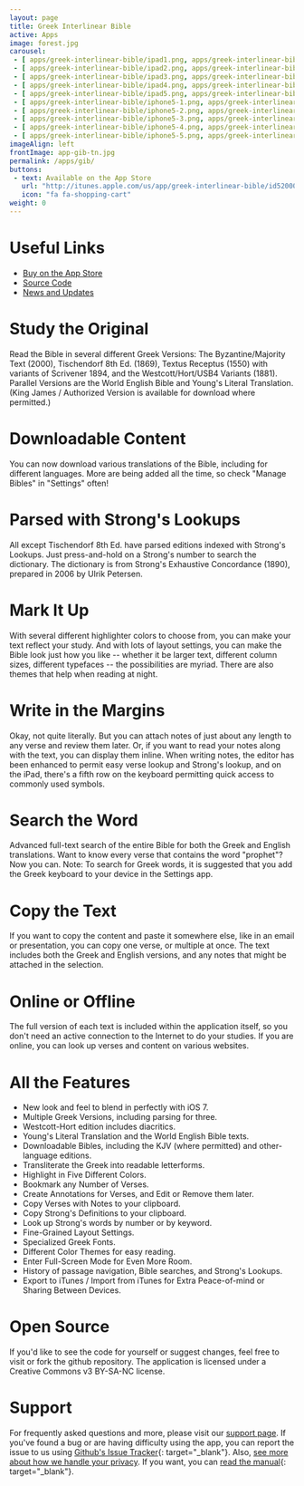 ```yaml
---
layout: page
title: Greek Interlinear Bible
active: Apps
image: forest.jpg
carousel:
 - [ apps/greek-interlinear-bible/ipad1.png, apps/greek-interlinear-bible/ipad1.png ]
 - [ apps/greek-interlinear-bible/ipad2.png, apps/greek-interlinear-bible/ipad2.png ]
 - [ apps/greek-interlinear-bible/ipad3.png, apps/greek-interlinear-bible/ipad3.png ]
 - [ apps/greek-interlinear-bible/ipad4.png, apps/greek-interlinear-bible/ipad4.png ]
 - [ apps/greek-interlinear-bible/ipad5.png, apps/greek-interlinear-bible/ipad5.png ]
 - [ apps/greek-interlinear-bible/iphone5-1.png, apps/greek-interlinear-bible/iphone5-1.png ]
 - [ apps/greek-interlinear-bible/iphone5-2.png, apps/greek-interlinear-bible/iphone5-2.png ]
 - [ apps/greek-interlinear-bible/iphone5-3.png, apps/greek-interlinear-bible/iphone5-3.png ]
 - [ apps/greek-interlinear-bible/iphone5-4.png, apps/greek-interlinear-bible/iphone5-4.png ]
 - [ apps/greek-interlinear-bible/iphone5-5.png, apps/greek-interlinear-bible/iphone5-5.png ]
imageAlign: left
frontImage: app-gib-tn.jpg
permalink: /apps/gib/
buttons:
 - text: Available on the App Store
   url: "http://itunes.apple.com/us/app/greek-interlinear-bible/id520000138?mt=8"
   icon: "fa fa-shopping-cart"
weight: 0
---
```


<div class="card right">
<h1>Useful Links</h1>
<ul class="fa-ul">
<li><i class="fa fa-li fa-shopping-cart"></i><a target="_blank" href="{{ page.buttons[0].url }}">Buy on the App Store</a></li>
<li><i class="fa fa-li fa-code-fork"></i><a target="_blank" href="https://github.com/photokandyStudios/gbible">Source Code</a></li>
<li><i class="fa fa-li fa-info"></i><a href="{{ site.baseurl }}/categories/greek-bible/">News and Updates</a></li>
</ul>
</div>

# Study the Original

Read the Bible in several different Greek Versions: The Byzantine/Majority Text (2000), Tischendorf 8th Ed. (1869), Textus Receptus (1550) with variants of Scrivener 1894, and the Westcott/Hort/USB4 Variants (1881). Parallel Versions are the World English Bible and Young's Literal Translation. (King James / Authorized Version is available for download where permitted.)

# Downloadable Content

You can now download various translations of the Bible, including for different languages. More are being added all the time, so check "Manage Bibles" in "Settings" often!

# Parsed with Strong's Lookups

All except Tischendorf 8th Ed. have parsed editions indexed with Strong's Lookups. Just press-and-hold on a Strong's number to search the dictionary. The dictionary is from Strong's Exhaustive Concordance (1890), prepared in 2006 by Ulrik Petersen.

# Mark It Up

With several different highlighter colors to choose from, you can make your text reflect your study. And with lots of layout settings, you can make the Bible look just how you like -- whether it be larger text, different column sizes, different typefaces -- the possibilities are myriad. There are also themes that help when reading at night.

# Write in the Margins

Okay, not quite literally. But you can attach notes of just about any length to any verse and review them later. Or, if you want to read your notes along with the text, you can display them inline. When writing notes, the editor has been enhanced to permit easy verse lookup and Strong's lookup, and on the iPad, there's a fifth row on the keyboard permitting quick access to commonly used symbols.

# Search the Word

Advanced full-text search of the entire Bible for both the Greek and English translations. Want to know every verse that contains the word "prophet"? Now you can. Note: To search for Greek words, it is suggested that you add the Greek keyboard to your device in the Settings app.

# Copy the Text

If you want to copy the content and paste it somewhere else, like in an email or presentation, you can copy one verse, or multiple at once. The text includes both the Greek and English versions, and any notes that might be attached in the selection.

# Online or Offline

The full version of each text is included within the application itself, so you don't need an active connection to the Internet to do your studies. If you are online, you can look up verses and content on various websites.

# All the Features

* New look and feel to blend in perfectly with iOS 7.
* Multiple Greek Versions, including parsing for three.
* Westcott-Hort edition includes diacritics.
* Young's Literal Translation and the World English Bible texts.
* Downloadable Bibles, including the KJV (where permitted) and other-language editions.
* Transliterate the Greek into readable letterforms.
* Highlight in Five Different Colors.
* Bookmark any Number of Verses.
* Create Annotations for Verses, and Edit or Remove them later.
* Copy Verses with Notes to your clipboard.
* Copy Strong's Definitions to your clipboard.
* Look up Strong's words by number or by keyword.
* Fine-Grained Layout Settings.
* Specialized Greek Fonts.
* Different Color Themes for easy reading.
* Enter Full-Screen Mode for Even More Room.
* History of passage navigation, Bible searches, and Strong's Lookups.
* Export to iTunes / Import from iTunes for Extra Peace-of-mind or Sharing Between Devices.

# Open Source

If you'd like to see the code for yourself or suggest changes, feel free to visit or fork the github repository. The application is licensed under a Creative Commons v3 BY-SA-NC license.

# Support

For frequently asked questions and more, please visit our [support page](./support/). If you've found a bug or are having difficulty using the app, you can report the issue to us using [Github's Issue Tracker](https://github.com/photokandyStudios/gbible/issues){: target="_blank"}. Also, [see more about how we handle your privacy](./privacy/). If you want, you can [read the manual](./13/about.html){: target="_blank"}.
